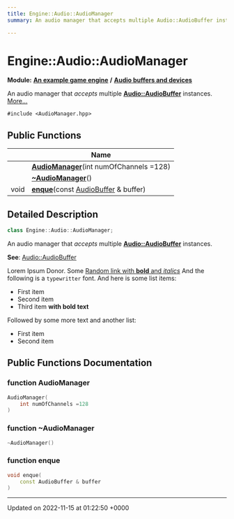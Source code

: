 ```yaml
---
title: Engine::Audio::AudioManager
summary: An audio manager that accepts multiple Audio::AudioBuffer instances. 

---
```


# Engine::Audio::AudioManager

**Module:** **[An example game engine](/modules/group__Engine.md)** **/** **[Audio buffers and devices](/modules/group__Audio.md)**



An audio manager that _accepts_ multiple **[Audio::AudioBuffer](/classes/classEngine_1_1Audio_1_1AudioBuffer.md)** instances.  [More...](#detailed-description)


`#include <AudioManager.hpp>`

## Public Functions

|                | Name           |
| -------------- | -------------- |
| | **[AudioManager](/classes/classEngine_1_1Audio_1_1AudioManager.md#function-audiomanager)**(int numOfChannels =128) |
| | **[~AudioManager](/classes/classEngine_1_1Audio_1_1AudioManager.md#function-~audiomanager)**() |
| void | **[enque](/classes/classEngine_1_1Audio_1_1AudioManager.md#function-enque)**(const [AudioBuffer](/classes/classEngine_1_1Audio_1_1AudioBuffer.md) & buffer) |

## Detailed Description

```cpp
class Engine::Audio::AudioManager;
```

An audio manager that _accepts_ multiple **[Audio::AudioBuffer](/classes/classEngine_1_1Audio_1_1AudioBuffer.md)** instances. 

**See**: [Audio::AudioBuffer](/classes/classEngine_1_1Audio_1_1AudioBuffer.md)

Lorem Ipsum Donor. Some [Random link with **bold** and _italics_](http://github.com) And the following is a `typewritter` font. And here is some list items:

* First item
* Second item
* Third item **with bold text**

Followed by some more text and another list:

* First item
* Second item

## Public Functions Documentation

### function AudioManager

```cpp
AudioManager(
    int numOfChannels =128
)
```


### function ~AudioManager

```cpp
~AudioManager()
```


### function enque

```cpp
void enque(
    const AudioBuffer & buffer
)
```


-------------------------------

Updated on 2022-11-15 at 01:22:50 +0000